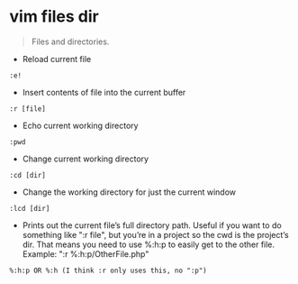 # vim files dir

> Files and directories.

- Reload current file

`:e!`

- Insert contents of file into the current buffer

`:r [file]`

- Echo current working directory

`:pwd`

- Change current working directory

`:cd [dir]`

- Change the working directory for just the current window

`:lcd [dir]`

- Prints out the current file’s full directory path. Useful if you want to do something like ":r file", but you’re in a project so the cwd is the project’s dir. That means you need to use %:h:p to easily get to the other file. Example: ":r %:h:p/OtherFile.php"

`%:h:p OR %:h (I think :r only uses this, no ":p")`
